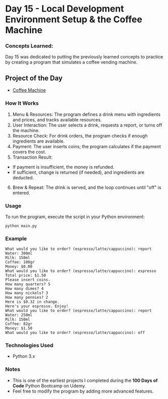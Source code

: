 
# Day 15 - Local Development Environment Setup & the Coffee Machine

### Concepts Learned: 

Day 15 was dedicated to putting the previously learned concepts to practice by creating a program that simulates a coffee vending machine. 

## Project of the Day
- [Coffee Machine](Day15/main.py)

### How It Works

1. Menu & Resources: The program defines a drink menu with ingredients and prices, and tracks available resources.
2. User Interaction: The user selects a drink, requests a report, or turns off the machine.
3. Resource Check: For drink orders, the program checks if enough ingredients are available.
4. Payment: The user inserts coins; the program calculates if the payment covers the cost.
5. Transaction Result:
- If payment is insufficient, the money is refunded.
- If sufficient, change is returned (if needed), and ingredients are deducted.
6. Brew & Repeat: The drink is served, and the loop continues until "off" is entered.

### Usage

To run the program, execute the script in your Python environment:

```
python main.py
```

### Example

```
What would you like to order? (espresso/latte/cappuccino): report
Water: 300ml
Milk: 150ml
Coffee: 100gr
Money: $0.00
What would you like to order? (espresso/latte/cappuccino): espresso
Total price: $1.50
Please insert coins.
How many quarters? 5
How many dimes? 4
How many nickels? 3
How many pennies? 2
Here is $0.32 in change.
Here's your espresso. Enjoy!
What would you like to order? (espresso/latte/cappuccino): report
Water: 250ml
Milk: 150ml
Coffee: 82gr
Money: $1.50
What would you like to order? (espresso/latte/cappuccino): off
```

### Technologies Used
- Python 3.x

### Notes

- This is one of the earliest projects I completed during the **100 Days of Code** Python Bootcamp on Udemy.
- Feel free to modify the program by adding more advanced features.